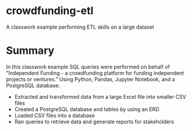 # crowdfunding-etl
A classwork example performing ETL skills on a large dataset

# Summary
In this classwork example SQL queries were performed on behalf of "Independent Funding - a crowdfunding platform for funding independent projects or ventures." Using Python, Pandas, Jupyter Notebook, and a PostgreSQL database:

* Extracted and transformed data from a large Excel file into smaller CSV files
* Created a PostgreSQL database and tables by using an ERD 
* Loaded CSV files into a database
* Ran queries to retrieve data and generate reports for stakeholders
